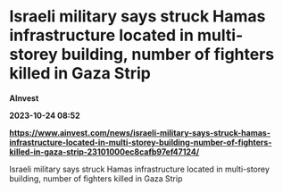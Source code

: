 # Israeli military says struck Hamas infrastructure located in multi-storey building, number of fighters killed in Gaza Strip
**AInvest**

**2023-10-24 08:52**

**https://www.ainvest.com/news/israeli-military-says-struck-hamas-infrastructure-located-in-multi-storey-building-number-of-fighters-killed-in-gaza-strip-23101000ec8cafb97ef47124/**

Israeli military says struck Hamas infrastructure located in multi-storey building, number of fighters killed in Gaza Strip